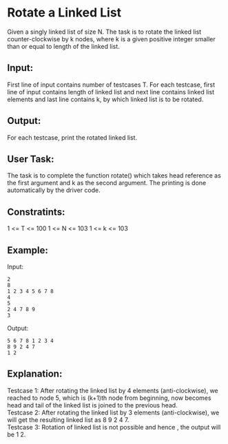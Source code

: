 # Rotate a Linked List

Given a singly linked list of size N. The task is to rotate the linked list counter-clockwise by k nodes, where k is a given positive integer smaller than or equal to length of the linked list.

## Input:
First line of input contains number of testcases T. For each testcase, first line of input contains length of linked list and next line contains linked list elements and last line contains k, by which linked list is to be rotated.

## Output:
For each testcase, print the rotated linked list.

## User Task:
The task is to complete the function rotate() which takes head reference as the first argument and k as the second argument. The printing is done automatically by the driver code.

## Constratints:
1 <= T <= 100
1 <= N <= 103
1 <= k <= 103

## Example:
Input:

    2
    8
    1 2 3 4 5 6 7 8
    4
    5
    2 4 7 8 9
    3
Output:

    5 6 7 8 1 2 3 4
    8 9 2 4 7
    1 2

## Explanation:
Testcase 1: After rotating the linked list by 4 elements (anti-clockwise), we reached to node 5, which is (k+1)th node from beginning, now becomes head and tail of the linked list is joined to the previous head. \
Testcase 2: After rotating the linked list by 3 elements (anti-clockwise), we will get the resulting linked list as 8 9 2 4 7. \
Testcase 3: Rotation of linked list is not possible and hence , the output will be 1 2.  
